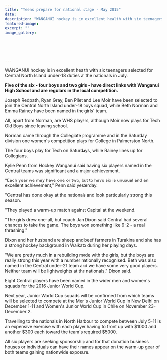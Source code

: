 ```yaml
---
title: "Teens prepare for national stage - May 2015"
date: 
description: "WANGANUI hockey is in excellent health with six teenagers selected for Central North Island under-18 duties at the nationals in July, from Wanganui Chronicle article on 28/5/15..."
featured-image: 
excerpt: ""
image_gallery:
	
	
	
	
	
---
```


<p>WANGANUI hockey is in excellent health with six teenagers selected for Central North Island under-18 duties at the nationals in July.</p>
<p><strong>Five of the six - four boys and two girls - have direct links with Wanganui High School and are regulars in the local competition.</strong></p>
<p>Joseph Redpath, Ryan Gray, Ben Pilet and Lee Moir have been selected to join the Central North Island under-18 boys squad, while Beth Norman and Emma Rainey have been named in the girls' team.</p>
<p>All, apart from Norman, are WHS players, although Moir now plays for Tech Old Boys since leaving school.</p>
<p>Norman came through the Collegiate programme and in the Saturday division one women's competition plays for College in Palmerston North.</p>
<p>The four boys play for Tech on Saturdays, while Rainey lines up for Collegians.</p>
<p>Kylie Penn from Hockey Wanganui said having six players named in the Central teams was significant and a major achievement.</p>
<p>"Each year we may have one or two, but to have six is unusual and an excellent achievement," Penn said yesterday.</p>
<p>"Central has done okay at the nationals and look particularly strong this season.</p>
<p>"They played a warm-up match against Capital at the weekend.</p>
<p>"The girls drew one-all, but coach Jan Dixon said Central had several chances to take the game. The boys won something like 9-2 - a real thrashing."</p>
<p>Dixon and her husband are sheep and beef farmers in Turakina and she has a strong hockey background in Waikato during her playing days.</p>
<p>"We are pretty much in a rebuilding mode with the girls, but the boys are really strong this year with a number nationally recognised. Beth was also named in the Central under-21 team and we have some very good players. Neither team will be lightweights at the nationals," Dixon said.</p>
<p>Eight Central players have been named in the wider men and women's squads for the 2016 Junior World Cup.</p>
<p>Next year, Junior World Cup squads will be confirmed from which teams will be selected to compete at the Men's Junior World Cup in New Delhi on December 1-11 and Women's Junior World Cup in Chile on November 23-December 2.</p>
<p>Travelling to the nationals in North Harbour to compete between July 5-11 is an expensive exercise with each player having to front up with $1000 and another $300 each toward the team's required $5000.</p>
<p>All six players are seeking sponsorship and for that donation business houses or individuals can have their names appear on the warm-up gear of both teams gaining nationwide exposure.</p>

